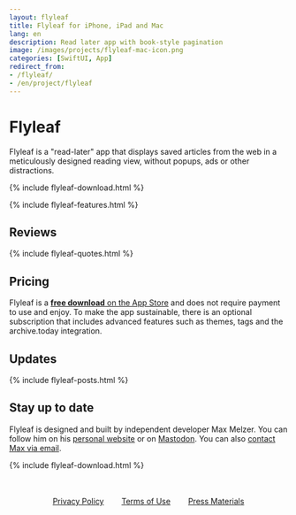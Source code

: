 ```yaml
---
layout: flyleaf
title: Flyleaf for iPhone, iPad and Mac
lang: en
description: Read later app with book-style pagination
image: /images/projects/flyleaf-mac-icon.png
categories: [SwiftUI, App]
redirect_from:
- /flyleaf/
- /en/project/flyleaf
---
```


# Flyleaf

Flyleaf is a "read-later" app that displays saved articles from the web in a meticulously designed reading view, without popups, ads or other distractions.

{% include flyleaf-download.html %}

{% include flyleaf-features.html %}

## Reviews

{% include flyleaf-quotes.html %}

## Pricing

Flyleaf is a [**free download** on the App Store](https://apps.apple.com/app/flyleaf-read-later/id6475200381) and does not require payment to use and enjoy. To make the app sustainable, there is an optional subscription that includes advanced features such as themes, tags and the archive.today integration.

## Updates

{% include flyleaf-posts.html %}

## Stay up to date

Flyleaf is designed and built by independent developer Max Melzer. You can follow him on his [personal website](/en) or on [Mastodon](https://mastodon.social/@maxmelzer). You can also [contact Max via email](mailto:flyleaf@moehrenzahn.de).

{% include flyleaf-download.html %}

<div style="display:flex;gap:2rem;margin:3rem auto;justify-content:center">
    <div>
        <a href="/project/flyleaf/privacy">Privacy Policy</a>
    </div>
    <div>
        <a href="/project/flyleaf/terms">Terms of Use</a>
    </div>
    <div>
        <a href="/flyleaf-press-media.zip">Press Materials</a>
    </div>
</div>
